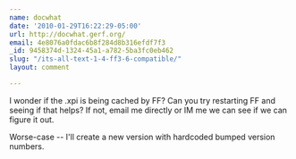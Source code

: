 ```yaml
---
name: docwhat
date: '2010-01-29T16:22:29-05:00'
url: http://docwhat.gerf.org/
email: 4e8076a0fdac6b8f284d8b316efdf7f3
_id: 9458374d-1324-45a1-a782-5ba3fc0eb462
slug: "/its-all-text-1-4-ff3-6-compatible/"
layout: comment

---
```


I wonder if the .xpi is being cached by FF?  Can you try restarting FF and seeing if that helps?  If not, email me directly or IM me we can see if we can figure it out.

Worse-case -- I'll create a new version with hardcoded bumped version numbers.
